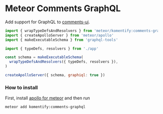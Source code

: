 # Meteor Comments GraphQL

Add support for GraphQL to [comments-ui](https://github.com/komentify/meteor-comments-ui).

```js
import { wrapTypeDefsAndResolvers } from 'meteor/komentify:comments-graphql'
import { createApolloServer } from 'meteor/apollo'
import { makeExecutableSchema } from 'graphql-tools'

import { typeDefs, resolvers } from './app'

const schema = makeExecutableSchema(
  wrapTypeDefsAndResolvers({ typeDefs, resolvers }),
)

createApolloServer({ schema, graphiql: true })
```

### How to install

First, install [apollo for meteor](http://dev.apollodata.com/core/meteor.html) and then run

```bash
meteor add komentify:comments-graphql
```
